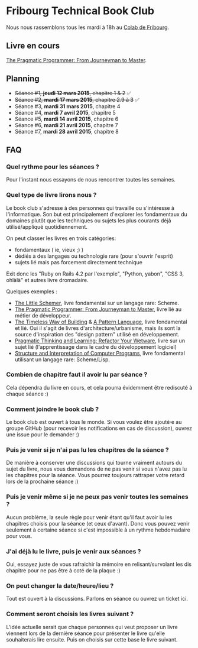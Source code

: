 # Fribourg Technical Book Club

Nous nous rassemblons tous les mardi à 18h au [Colab de
Fribourg](http://colab-fribourg.ch).

## Livre en cours

[The Pragmatic Programmer: From Journeyman to
Master](https://pragprog.com/book/tpp/the-pragmatic-programmer).

## Planning

- ~~Séance #1, **jeudi 12 mars 2015**, chapitre 1 & 2~~ :white_check_mark:
- ~~Séance #2, **mardi 17 mars 2015**, chapitre 2.9 à 3~~ :white_check_mark:
- Séance #3, **mardi 31 mars 2015**, chapitre 4
- Séance #4, **mardi 7 avril 2015**, chapitre 5
- Séance #5, **mardi 14 avril 2015**, chapitre 6
- Séance #6, **mardi 21 avril 2015**, chapitre 7
- Séance #7, **mardi 28 avril 2015**, chapitre 8

## FAQ

### Quel rythme pour les séances ?

Pour l'instant nous essayons de nous rencontrer toutes les semaines.

### Quel type de livre lirons nous ?

Le book club s'adresse à des personnes qui travaille ou s'intéresse à
l'informatique. Son but est principalement d'explorer les fondamentaux du
domaines plutôt que les techniques ou sujets les plus courants déjà
utilisé/appliqué quotidiennement.

On peut classer les livres en trois catégories:

- fondamentaux ( ie, vieux ;) )
- dédiés à des langages ou technologie rare (pour s'ouvrir l'esprit)
- sujets lié mais pas forcement directement technique

Exit donc les "Ruby on Rails 4.2 par l'exemple", "Python, yabon", "CSS 3,
ohlàlà" et autres livre dromadaire.

Quelques exemples :

- [The Little Schemer](http://mitpress.mit.edu/books/little-schemer),
  livre fondamental sur un langage rare: Scheme.
- [The Pragmatic Programmer: From Journeyman to
  Master](https://pragprog.com/book/tpp/the-pragmatic-programmer), livre lié au
  métier de développeur.
- [The Timeless Way of
  Building](http://en.wikipedia.org/wiki/The_Timeless_Way_of_Building) & [A
  Pattern Language](http://en.wikipedia.org/wiki/A_Pattern_Language), livre
  fondamental et lié. Oui il s'agit de livres d'architecture/urbanisme, mais
  ils sont la source d'inspiration des "design pattern" utilisé en
  développement.
- [Pragmatic Thinking and Learning: Refactor Your
  Wetware](https://pragprog.com/book/ahptl/pragmatic-thinking-and-learning),
  livre sur un sujet lié (l'apprentissage dans le cadre du développement
  logiciel)
- [Structure and Interpretation of Computer
  Programs](http://mitpress.mit.edu/sicp/), livre fondamental utilisant un
  langage rare: Scheme/Lisp.

### Combien de chapitre faut il avoir lu par séance ?

Cela dépendra du livre en cours, et cela pourra évidemment être rediscuté à
chaque séance :)

### Comment joindre le book club ?

Le book club est ouvert à tous le monde. Si vous voulez être ajouté·e au groupe
GitHub (pour recevoir les notifications en cas de discussion), ouvrez une issue
pour le demander :)

### Puis je venir si je n'ai pas lu les chapitres de la séance ?

De manière à conserver une discussions qui tourne vraiment autours du sujet du
livre, nous vous demandons de ne pas venir si vous n'avez pas lu les chapitres
pour la séance. Vous pourrez toujours rattraper votre retard lors de la
prochaine séance :)

### Puis je venir même si je ne peux pas venir toutes les semaines ?

Aucun problème, la seule règle pour venir étant qu'il faut avoir lu les
chapitres choisis pour la séance (et ceux d'avant). Donc vous pouvez venir
seulement à certaine séance si c'est impossible à un rythme hebdomadaire pour
vous.

### J'ai déjà lu le livre, puis je venir aux séances ?

Oui, essayez juste de vous rafraichir la mémoire en relisant/survolant les dis
chapitre pour ne pas être à coté de la plaque :)

### On peut changer la date/heure/lieu ?

Tout est ouvert à la discussions. Parlons en séance ou ouvrez un ticket ici.

### Comment seront choisis les livres suivant ?

L'idée actuelle serait que chaque personnes qui veut proposer un livre viennent
lors de la dernière séance pour présenter le livre qu'elle souhaiterais lire
ensuite. Puis on choisis sur cette base le livre suivant.
